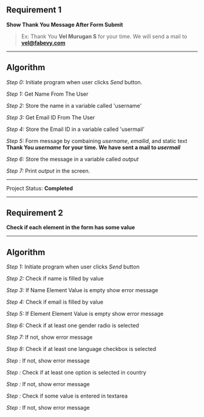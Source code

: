 ## Requirement 1
**Show Thank You Message After Form Submit**


> Ex: Thank You **Vel Murugan S** for your time. We will send a mail to **vel@fabevy.com**

---

## Algorithm

_Step 0:_
Initiate program when user clicks _Send_ button.

_Step 1:_
Get Name From The User

_Step 2:_
Store the name in a variable called 'username'

_Step 3:_
Get Email ID From The User

_Step 4:_
Store the Email ID in a variable called 'usermail'

_Step 5:_
Form message by combaining _username_, _emailid_, and static text **Thank You _username_ for your time. We have sent a mail to _usermail_**

_Step 6:_
Store the message in a variable called _output_

_Step 7:_
Print _output_ in the screen.

---
Project Status: **Completed**

---

## Requirement 2
**Check if each element in the form has some value**

---

## Algorithm

_Step 1:_
Initiate program when user clicks _Send_ button

_Step 2:_
Check if name is filled by value

_Step 3:_
If Name Element Value is empty show error message

_Step 4:_
Check if email is filled by value

_Step 5:_
If Element Element Value is empty show error message

_Step 6:_
Check if at least one gender radio is selected

_Step 7:_
If not, show error message

_Step 8:_
Check if at least one language checkbox is selected

_Step :_
If not, show error message

_Step :_
Check if at least one option is selected in country

_Step :_
If not, show error message

_Step :_
Check if some value is entered in textarea

_Step :_
If not, show error message